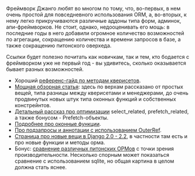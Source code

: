 Фреймворк Джанго любят во многом по тому, что, во-первых, в нем
 очень простой для повседневного использования ORM, а, во-вторых,
 к нему легко прикручиваются различные аддоны типа форм, админок,
 апи-фреймворков. Не стоит, однако, недооценивать его мощь: в
 последние годы в него добавили огромное количество возможностей по
 агрегации, сокращению количества и времени запросов в базе, а также
 сокращению питонского оверхеда.

Ссылки будет полезно почитать как новичкам, так и тем, кто бодается с
 фреймворком уже не первый год - вы удивитесь, сколько оказывается
 бывает разных возможностей.

- Хороший
  [референс-гайд по методам кверисетов](https://djangobook.com/mdj2-advanced-models/).
- [Мощная обзорная статья](https://medium.com/kolonial-no-product-tech/pushing-the-orm-to-its-limits-d26d87a66d28):
  здесь по верхам рассказано от простых вещей, типа разницы между
  кверисетами и менеджерами, до очень продвинутых новых штук типа
  оконных функций и собственных констрейнтов.
- [Детальный рассказ про оптимизации](https://medium.com/@lucasmagnum/djangotip-select-prefetch-related-e76b683aa457)
  select_related, prefetch_related, а также бонусом - Prefetch-объекты.
- [Подробнее про оконные функции](https://www.agiliq.com/blog/2017/12/django-20-window-expressions-tutorial/).
- [Про подзапросы и аннотации с использованием OuterRef](https://medium.com/@hansonkd/the-dramatic-benefits-of-django-subqueries-and-annotations-4195e0dafb16).
- [Страница про новые вещи в Django 2.0 - 2.2](https://theorangeone.net/posts/django-22/#new-database-functions),
  в частности там есть и про новые функции и методы орма.
- Бонус:
  [сравнение различных питонских ОРМов](https://github.com/tortoise/orm-benchmarks)
  с точки зрения производительности. Несколько спорным может показаться
  сравнение с использованием sqlite, но общая картина в целом
  должна стать яснее.
